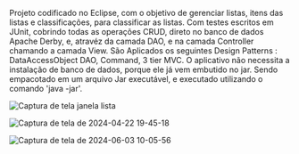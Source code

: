 Projeto codificado no Eclipse, com o objetivo de gerenciar listas, itens das listas e classificações, para classificar as listas.
Com testes escritos em JUnit, cobrindo todas as operações CRUD, direto no banco de dados Apache Derby, e, atravéz da camada DAO, e na camada Controller chamando a camada View. São Aplicados os seguintes
Design Patterns : DataAccessObject DAO, Command, 3 tier MVC. O aplicativo não necessita a instalação de banco de dados, porque ele já vem embutido no jar. Sendo empacotado em um arquivo Jar executável, e executado utilizando o comando 'java -jar'.

![Captura de tela janela lista](https://github.com/klausmerini/derbyAgenda/assets/109608171/6f93a3fd-3454-4c10-9eda-593cb77ae7a3)

![Captura de tela de 2024-04-22 19-45-18](https://github.com/klausmerini/derbyAgenda/assets/109608171/e2163d81-2c00-4829-995b-9bbc1f215788)

![Captura de tela de 2024-06-03 10-05-56](https://github.com/klausmerini/derbyAgenda/assets/109608171/4cb59685-1905-420d-a374-4b03ea1f46cd)
